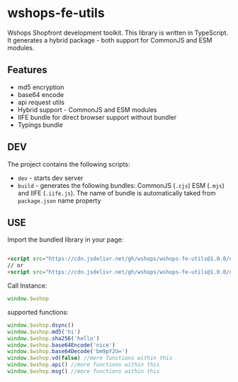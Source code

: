 # wshops-fe-utils

Wshops Shopfront development toolkit. This library is written in TypeScript. It generates a hybrid package - both
support for CommonJS and ESM modules.

## Features

- md5 encryption
- base64 encode
- api request utils
- Hybrid support - CommonJS and ESM modules
- IIFE bundle for direct browser support without bundler
- Typings bundle

## DEV

The project contains the following scripts:

- `dev` - starts dev server
- `build` - generates the following bundles: CommonJS (`.cjs`) ESM (`.mjs`) and IIFE (`.iife.js`). The name of bundle is
  automatically taked from `package.json` name property

## USE

Import the bundled library in your page:

```html

<script src="https://cdn.jsdelivr.net/gh/wshops/wshops-fe-utils@1.0.0/dist/wshop.iife.min.js"></script>
// or
<script src="https://cdn.jsdelivr.net/gh/wshops/wshops-fe-utils@1.0.0/dist/wshop.umd.min.js"></script>
```

Call Instance:

```js
window.$wshop
```

supported functions:

```js
window.$wshop.dsync()
window.$wshop.md5('hi')
window.$wshop.sha256('hello')
window.$wshop.base64Encode('nice')
window.$wshop.base64Decode('bm9pY2U=')
window.$wshop.vd(false) //more functions within this
window.$wshop.api() //more functions within this
window.$wshop.msg() //more functions within this
```

